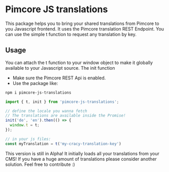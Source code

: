 # Pimcore JS translations
This package helps you to bring your shared translations from Pimcore
to you Javascript frontend. It uses the Pimcore translation REST Endpoint.
You can use the simple t function to request any translation by key.

## Usage
You can attach the t function to your window object to make it
globally available to your Javascript source.
The init function

- Make sure the Pimcore REST Api is enabled.
- Use the package like:

```bash
npm i pimcore-js-translations
```

```javascript
import { t, init } from 'pimcore-js-translations';

// define the locale you wanna fetch
// The translations are available inside the Promise!
init('de', 'en').then(() => {
  window.t = t;
});

// in your js files:
const myTranslation = t('my-cracy-translation-key')
```

This version is still in Alpha! It initially loads all your translations from your CMS!
If you have a huge amount of translations please consider another solution.
Feel free to contribute :)
